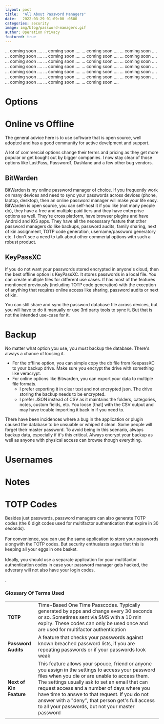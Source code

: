 ```yaml
---
layout: post
title:  "All About Password Managers"
date:   2022-03-29 01:09:00 -0500
categories: security
image: img/blog/password-managers.gif
author: Operation Privacy
featured: true
---
```


... coming soon ....
... coming soon ....
... coming soon ....
... coming soon ....
... coming soon ....
... coming soon ....
... coming soon ....
... coming soon ....
... coming soon ....
... coming soon ....
... coming soon ....
... coming soon ....
... coming soon ....
... coming soon ....
... coming soon ....
... coming soon ....
... coming soon ....
... coming soon ....
... coming soon ....
... coming soon ....
... coming soon ....
... coming soon ....
... coming soon ....
... coming soon ....
... coming soon ....
... coming soon ....
... coming soon ....




# Options

# Online vs Offline

The general advice here is to use software that is open source, well adopted and has a good community for active develpment and support.

A lot of commercial options change their terms and pricing as they get more popular or get bought out by bigger companies. I now stay clear of those options like LastPass, Password1, Dashlane and a few other bug vendors.

## BitWarden

BitWarden is my online password manager of choice. If you frequently work on many devices and need to sync your passwords across devices (phone, laptop, desktop), then an online password manager will make your life easy. BitWarden is open source, you can self-host it if you like (not many people do), they have a free and multiple paid tiers and they have enterprise options as well. They're cross platform, have browser plugins and have Android and iOS apps. They have all the necesssary feature that other password managers do like backups, password audits, family sharing, next of kin assignment, TOTP code generation, username/password generatory etc. I don't see a need to talk about other commerial options with such a robust product.


## KeyPassXC

If you do not want your passwords stored encrypted in anyone's cloud, then the best offline option is KeyPassXC. It stores passwords in a local file. You can create multiple files for different use cases.
If has most of the features mentioned previously (including TOTP code generation) with the exception of anything that requires online access like sharing, password audits or next of kin.

You can still share and sync the password database file across devices, but you will have to do it manually or use 3rd party tools to sync it. But that is not the intended use-case for it.

# Backup

No matter what option you use, you must backup the database. There's always a chance of loosing it.

- For the offline option, you can simple copy the db file from KeepassXC to your backup drive. Make sure you encrypt the drive with something like veracrypt.
- For online options like Bitwarden, you can export your data to multiple file formats.
    - I prefer exporting it in clear text and not encrypted json. The drive storing the backup needs to be encrypted.
    - I prefer JSON instead of CSV as it maintains the folders, categories, notes, custom fields, etc. You loose [that] with the CSV output and may have trouble importing it back in if you need to.

There have been incidences where a bug in the application or plugin caused the database to be unsuable or whiped it clean. Some people will forget their master password. To avoid being in this scenario, always backup data, especially if it's this critical. Always encrypt your backup as well as anyone with physical access can browse though everything.

# Usernames

# Notes



# TOTP Codes

Besides just passwords, password managers can also generate TOTP codes (the 6 digit codes used for multifactor authentication that expire in 30 seconds).\
\
For convenience, you can use the same application to store your passwords alongwith the TOTP codes. But security enthusiasts argue that this is keeping all your eggs in one basket.\
\
Ideally, you should use a separate application for your multifactor authentication codes in case your password manager gets hacked, the adverary will not also have your login codes.\
\
.


### Glossary Of Terms Used

|   |   |
|---|---|
|**TOTP**|Time-Based One Time Passcodes. Typically generated by apps and change every 30 seconds or so. Sometimes sent via SMS with a 10 min expiry. These codes can only be used once and are used for multifactor authentication|
|**Password Audits**|A feature that checks your passwords against known breached password lists, if you are repeating passwords or if your passwords look weak|
|**Next of Kin Feature**|This feature allows your spouce, friend or anyone you assign in the settings to access your password files when you die or are unable to access them. The settings usually ask to set an email that can request access and a number of days where you have time to answe to that request. If you do not answer with a "deny", that person get's full access to all your passwords, but not your master password|
|   |   |